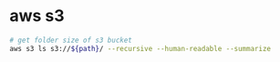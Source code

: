 aws s3
===

```bash
# get folder size of s3 bucket
aws s3 ls s3://${path}/ --recursive --human-readable --summarize
```